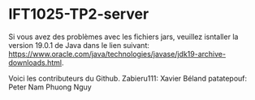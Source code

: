 # IFT1025-TP2-server

Si vous avez des problèmes avec les fichiers jars, veuillez isntaller la version 19.0.1 de Java dans le lien suivant: https://www.oracle.com/java/technologies/javase/jdk19-archive-downloads.html.

Voici les contributeurs du Github.
Zabieru111: Xavier Béland
patatepouf: Peter Nam Phuong Nguy